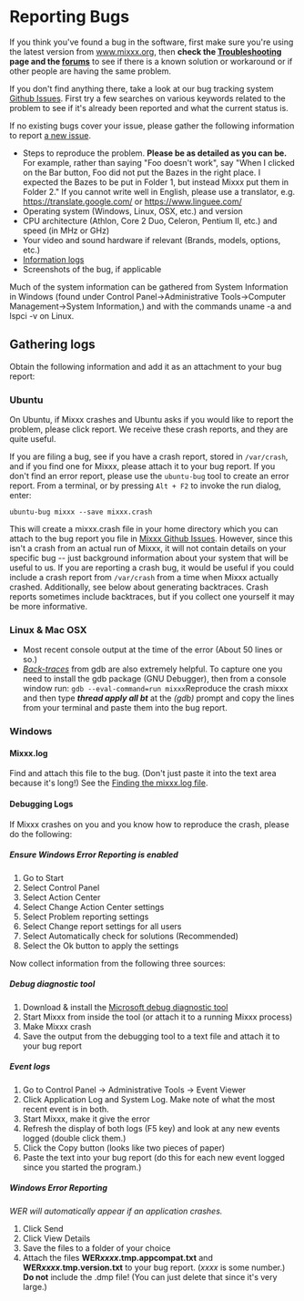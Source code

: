 # Reporting Bugs

If you think you've found a bug in the software, first make sure you're
using the latest version from www.mixxx.org, then **check the
[Troubleshooting](Troubleshooting) page and the
[forums](https://mixxx.discourse.group/)** to see if there is a known solution
or workaround or if other people are having the same problem.

If you don't find anything there, take a look at our bug tracking system [Github Issues](https://github.com/mixxxdj/mixxx/issues/). First try a few searches
on various keywords related to the problem to see if it's already been
reported and what the current status is.

If no existing bugs cover your issue, please gather the following
information to report [a new issue](https://github.com/mixxxdj/mixxx/issues/new).

  - Steps to reproduce the problem. **Please be as detailed as you can
    be.** For example, rather than saying "Foo doesn't work", say "When
    I clicked on the Bar button, Foo did not put the Bazes in the right
    place. I expected the Bazes to be put in Folder 1, but instead Mixxx
    put them in Folder 2." If you cannot write well in English, please
    use a translator, e.g. https://translate.google.com/ or https://www.linguee.com/
  - Operating system (Windows, Linux, OSX, etc.) and version
  - CPU architecture (Athlon, Core 2 Duo, Celeron, Pentium II, etc.) and
    speed (in MHz or GHz)
  - Your video and sound hardware if relevant (Brands, models, options, etc.)
  - [Information logs](reporting_bugs#gathering_logs)
  - Screenshots of the bug, if applicable

Much of the system information can be gathered from System Information
in Windows (found under Control Panel-\>Administrative Tools-\>Computer
Management-\>System Information,) and with the commands uname -a and
lspci -v on Linux.

## Gathering logs

Obtain the following information and add it as an attachment to your bug
report:

### Ubuntu

On Ubuntu, if Mixxx crashes and Ubuntu asks if you would like to report
the problem, please click report. We receive these crash reports, and
they are quite useful.

If you are filing a bug, see if you have a crash report, stored in
`/var/crash`, and if you find one for Mixxx, please attach it to your
bug report. If you don't find an error report, please use the
`ubuntu-bug` tool to create an error report. From a terminal, or by
pressing `Alt + F2` to invoke the run dialog, enter:

    ubuntu-bug mixxx --save mixxx.crash

This will create a mixxx.crash file in your home directory which you can
attach to the bug report you file in [Mixxx Github Issues](https://github.com/mixxxdj/mixxx/issues/). However, since this isn't a
crash from an actual run of Mixxx, it will not contain details on your
specific bug -- just background information about your system that will
be useful to us. If you are reporting a crash bug, it would be useful if
you could include a crash report from `/var/crash` from a time when
Mixxx actually crashed. Additionally, see below about generating
backtraces. Crash reports sometimes include backtraces, but if you
collect one yourself it may be more informative.

### Linux & Mac OSX

  - Most recent console output at the time of the error (About 50 lines
    or so.)
  - *[Back-traces](creating_backtraces)* from gdb are also extremely
    helpful. To capture one you need to install the gdb package (GNU
    Debugger), then from a console window run: `gdb --eval-command=run
    mixxx`Reproduce the crash mixxx and then type ***thread apply all
    bt*** at the *(gdb)* prompt and copy the lines from your terminal
    and paste them into the bug report.

### Windows

#### Mixxx.log

Find and attach this file to the bug. (Don't just paste it into the text
area because it's long\!) See the [Finding the mixxx.log file](https://github.com/mixxxdj/mixxx/wiki/Finding-the-mixxx.log-file.md).

#### Debugging Logs

If Mixxx crashes on you and you know how to reproduce the crash, please
do the following:

##### Ensure Windows Error Reporting is enabled

1.  Go to Start
2.  Select Control Panel
3.  Select Action Center
4.  Select Change Action Center settings
5.  Select Problem reporting settings
6.  Select Change report settings for all users
7.  Select Automatically check for solutions (Recommended)
8.  Select the Ok button to apply the settings

Now collect information from the following three sources:

##### Debug diagnostic tool

1.  Download & install the [Microsoft debug diagnostic tool](http://www.microsoft.com/en-us/search/DownloadResults.aspx?q=Microsoft+debug+diagnostic+tool&sortby=-availabledate)
2.  Start Mixxx from inside the tool (or attach it to a running Mixxx process)
3.  Make Mixxx crash
4.  Save the output from the debugging tool to a text file and attach it to your bug report

##### Event logs

1.  Go to Control Panel -\> Administrative Tools -\> Event Viewer
2.  Click Application Log and System Log. Make note of what the most
    recent event is in both.
3.  Start Mixxx, make it give the error
4.  Refresh the display of both logs (F5 key) and look at any new events
    logged (double click them.)
5.  Click the Copy button (looks like two pieces of paper)
6.  Paste the text into your bug report (do this for each new event
    logged since you started the program.)

##### Windows Error Reporting

*WER will automatically appear if an application crashes.*

1.  Click Send
2.  Click View Details
3.  Save the files to a folder of your choice
4.  Attach the files **WER*xxxx*.tmp.appcompat.txt** and
    **WER*xxxx*.tmp.version.txt** to your bug report. (*xxxx* is some
    number.) **Do not** include the .dmp file\! (You can just delete
    that since it's very large.)
